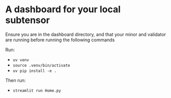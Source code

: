 # A dashboard for your local subtensor

Ensure you are in the dashboard directory, and that your minor and validator are running before running the following commands

Run:
- `uv venv`
- `source .venv/bin/activate`
- `uv pip install -e .`

Then run:
- `streamlit run Home.py`
